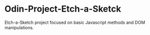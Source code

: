 # Odin-Project-Etch-a-Sketck
Etch-a-Sketch project focused on basic Javascript methods and DOM manipulations.
